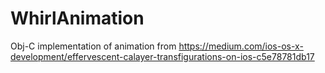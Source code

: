 # WhirlAnimation
Obj-C implementation of animation from https://medium.com/ios-os-x-development/effervescent-calayer-transfigurations-on-ios-c5e78781db17
